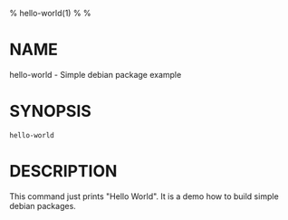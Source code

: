 % hello-world(1)
%
%

# NAME

hello-world - Simple debian package example

# SYNOPSIS

`hello-world`

# DESCRIPTION

This command just prints "Hello World".
It is a demo how to build simple debian packages.
